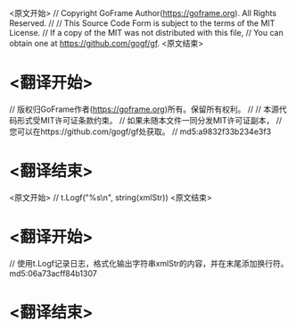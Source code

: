 
<原文开始>
// Copyright GoFrame Author(https://goframe.org). All Rights Reserved.
//
// This Source Code Form is subject to the terms of the MIT License.
// If a copy of the MIT was not distributed with this file,
// You can obtain one at https://github.com/gogf/gf.
<原文结束>

# <翻译开始>
// 版权归GoFrame作者(https://goframe.org)所有。保留所有权利。
//
// 本源代码形式受MIT许可证条款约束。
// 如果未随本文件一同分发MIT许可证副本，
// 您可以在https://github.com/gogf/gf处获取。
// md5:a9832f33b234e3f3
# <翻译结束>


<原文开始>
// t.Logf("%s\n", string(xmlStr))
<原文结束>

# <翻译开始>
// 使用t.Logf记录日志，格式化输出字符串xmlStr的内容，并在末尾添加换行符。 md5:06a73acff84b1307
# <翻译结束>

